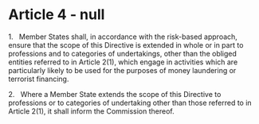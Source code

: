 # Article 4 - null


1.   Member States shall, in accordance with the risk-based approach, ensure that the scope of this Directive is extended in whole or in part to professions and to categories of undertakings, other than the obliged entities referred to in Article 2(1), which engage in activities which are particularly likely to be used for the purposes of money laundering or terrorist financing.

2.   Where a Member State extends the scope of this Directive to professions or to categories of undertaking other than those referred to in Article 2(1), it shall inform the Commission thereof.
